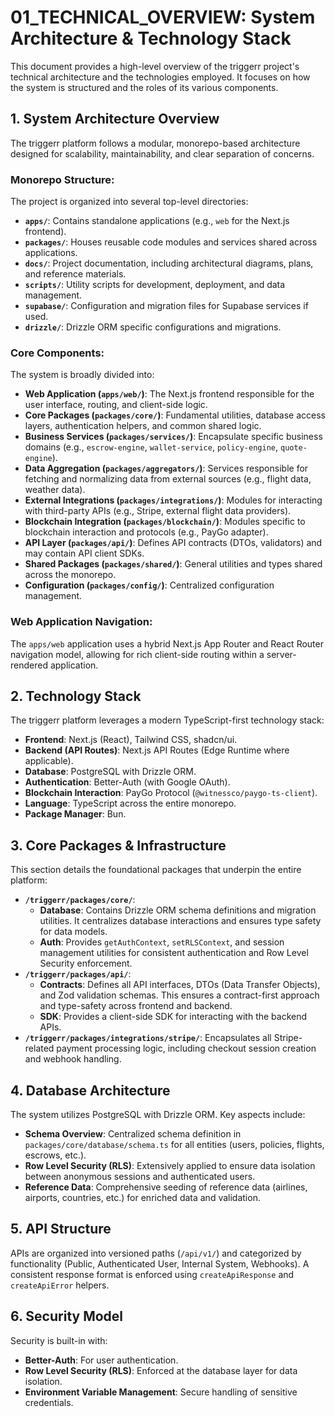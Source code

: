 # 01_TECHNICAL_OVERVIEW: System Architecture & Technology Stack

This document provides a high-level overview of the triggerr project's technical architecture and the technologies employed. It focuses on how the system is structured and the roles of its various components.

## 1. System Architecture Overview

The triggerr platform follows a modular, monorepo-based architecture designed for scalability, maintainability, and clear separation of concerns.

### Monorepo Structure:

The project is organized into several top-level directories:

*   **`apps/`**: Contains standalone applications (e.g., `web` for the Next.js frontend).
*   **`packages/`**: Houses reusable code modules and services shared across applications.
*   **`docs/`**: Project documentation, including architectural diagrams, plans, and reference materials.
*   **`scripts/`**: Utility scripts for development, deployment, and data management.
*   **`supabase/`**: Configuration and migration files for Supabase services if used.
*   **`drizzle/`**: Drizzle ORM specific configurations and migrations.

### Core Components:

The system is broadly divided into:

*   **Web Application (`apps/web/`)**: The Next.js frontend responsible for the user interface, routing, and client-side logic.
*   **Core Packages (`packages/core/`)**: Fundamental utilities, database access layers, authentication helpers, and common shared logic.
*   **Business Services (`packages/services/`)**: Encapsulate specific business domains (e.g., `escrow-engine`, `wallet-service`, `policy-engine`, `quote-engine`).
*   **Data Aggregation (`packages/aggregators/`)**: Services responsible for fetching and normalizing data from external sources (e.g., flight data, weather data).
*   **External Integrations (`packages/integrations/`)**: Modules for interacting with third-party APIs (e.g., Stripe, external flight data providers).
*   **Blockchain Integration (`packages/blockchain/`)**: Modules specific to blockchain interaction and protocols (e.g., PayGo adapter).
*   **API Layer (`packages/api/`)**: Defines API contracts (DTOs, validators) and may contain API client SDKs.
*   **Shared Packages (`packages/shared/`)**: General utilities and types shared across the monorepo.
*   **Configuration (`packages/config/`)**: Centralized configuration management.

### Web Application Navigation:

The `apps/web` application uses a hybrid Next.js App Router and React Router navigation model, allowing for rich client-side routing within a server-rendered application.

## 2. Technology Stack

The triggerr platform leverages a modern TypeScript-first technology stack:

*   **Frontend**: Next.js (React), Tailwind CSS, shadcn/ui.
*   **Backend (API Routes)**: Next.js API Routes (Edge Runtime where applicable).
*   **Database**: PostgreSQL with Drizzle ORM.
*   **Authentication**: Better-Auth (with Google OAuth).
*   **Blockchain Interaction**: PayGo Protocol (`@witnessco/paygo-ts-client`).
*   **Language**: TypeScript across the entire monorepo.
*   **Package Manager**: Bun.

## 3. Core Packages & Infrastructure

This section details the foundational packages that underpin the entire platform:

*   **`/triggerr/packages/core/`**:
    *   **Database**: Contains Drizzle ORM schema definitions and migration utilities. It centralizes database interactions and ensures type safety for data models.
    *   **Auth**: Provides `getAuthContext`, `setRLSContext`, and session management utilities for consistent authentication and Row Level Security enforcement.
*   **`/triggerr/packages/api/`**:
    *   **Contracts**: Defines all API interfaces, DTOs (Data Transfer Objects), and Zod validation schemas. This ensures a contract-first approach and type-safety across frontend and backend.
    *   **SDK**: Provides a client-side SDK for interacting with the backend APIs.
*   **`/triggerr/packages/integrations/stripe/`**: Encapsulates all Stripe-related payment processing logic, including checkout session creation and webhook handling.

## 4. Database Architecture

The system utilizes PostgreSQL with Drizzle ORM. Key aspects include:

*   **Schema Overview**: Centralized schema definition in `packages/core/database/schema.ts` for all entities (users, policies, flights, escrows, etc.).
*   **Row Level Security (RLS)**: Extensively applied to ensure data isolation between anonymous sessions and authenticated users.
*   **Reference Data**: Comprehensive seeding of reference data (airlines, airports, countries, etc.) for enriched data and validation.

## 5. API Structure

APIs are organized into versioned paths (`/api/v1/`) and categorized by functionality (Public, Authenticated User, Internal System, Webhooks). A consistent response format is enforced using `createApiResponse` and `createApiError` helpers.

## 6. Security Model

Security is built-in with:
*   **Better-Auth**: For user authentication.
*   **Row Level Security (RLS)**: Enforced at the database layer for data isolation.
*   **Environment Variable Management**: Secure handling of sensitive credentials.